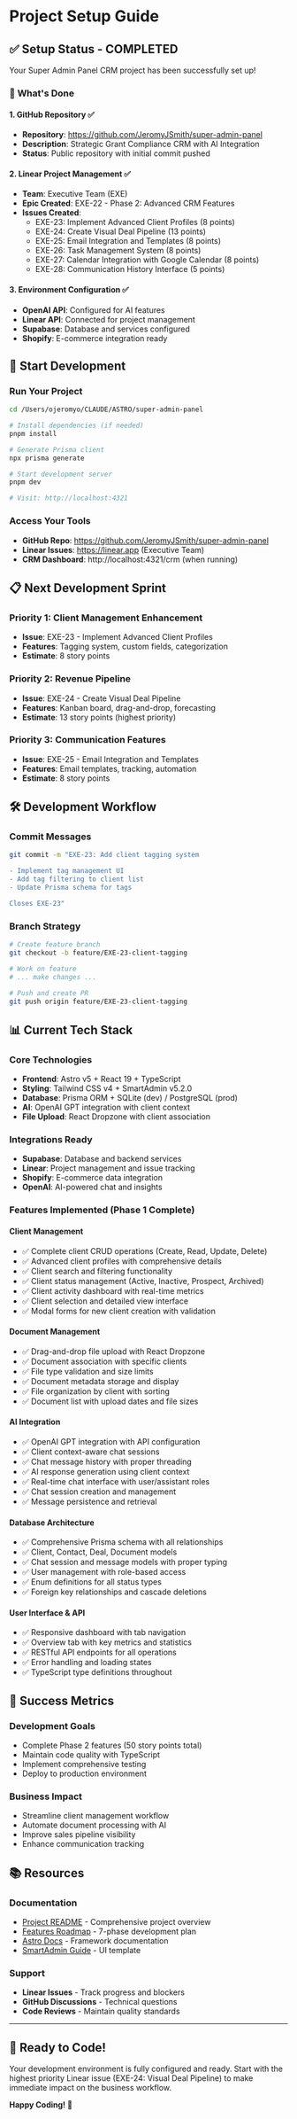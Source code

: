 # Project Setup Guide

## ✅ **Setup Status - COMPLETED**

Your Super Admin Panel CRM project has been successfully set up!

### 🎯 **What's Done**

#### 1. GitHub Repository ✅
- **Repository**: https://github.com/JeromyJSmith/super-admin-panel
- **Description**: Strategic Grant Compliance CRM with AI Integration
- **Status**: Public repository with initial commit pushed

#### 2. Linear Project Management ✅
- **Team**: Executive Team (EXE)
- **Epic Created**: EXE-22 - Phase 2: Advanced CRM Features
- **Issues Created**:
  - EXE-23: Implement Advanced Client Profiles (8 points)
  - EXE-24: Create Visual Deal Pipeline (13 points)
  - EXE-25: Email Integration and Templates (8 points)
  - EXE-26: Task Management System (8 points)
  - EXE-27: Calendar Integration with Google Calendar (8 points)
  - EXE-28: Communication History Interface (5 points)

#### 3. Environment Configuration ✅
- **OpenAI API**: Configured for AI features
- **Linear API**: Connected for project management
- **Supabase**: Database and services configured
- **Shopify**: E-commerce integration ready

## 🚀 **Start Development**

### Run Your Project
```bash
cd /Users/ojeromyo/CLAUDE/ASTRO/super-admin-panel

# Install dependencies (if needed)
pnpm install

# Generate Prisma client
npx prisma generate

# Start development server
pnpm dev

# Visit: http://localhost:4321
```

### Access Your Tools
- **GitHub Repo**: https://github.com/JeromyJSmith/super-admin-panel
- **Linear Issues**: https://linear.app (Executive Team)
- **CRM Dashboard**: http://localhost:4321/crm (when running)

## 📋 **Next Development Sprint**

### Priority 1: Client Management Enhancement
- **Issue**: EXE-23 - Implement Advanced Client Profiles
- **Features**: Tagging system, custom fields, categorization
- **Estimate**: 8 story points

### Priority 2: Revenue Pipeline 
- **Issue**: EXE-24 - Create Visual Deal Pipeline
- **Features**: Kanban board, drag-and-drop, forecasting
- **Estimate**: 13 story points (highest priority)

### Priority 3: Communication Features
- **Issue**: EXE-25 - Email Integration and Templates
- **Features**: Email templates, tracking, automation
- **Estimate**: 8 story points

## 🛠 **Development Workflow**

### Commit Messages
```bash
git commit -m "EXE-23: Add client tagging system

- Implement tag management UI
- Add tag filtering to client list
- Update Prisma schema for tags

Closes EXE-23"
```

### Branch Strategy
```bash
# Create feature branch
git checkout -b feature/EXE-23-client-tagging

# Work on feature
# ... make changes ...

# Push and create PR
git push origin feature/EXE-23-client-tagging
```

## 📊 **Current Tech Stack**

### Core Technologies
- **Frontend**: Astro v5 + React 19 + TypeScript
- **Styling**: Tailwind CSS v4 + SmartAdmin v5.2.0
- **Database**: Prisma ORM + SQLite (dev) / PostgreSQL (prod)
- **AI**: OpenAI GPT integration with client context
- **File Upload**: React Dropzone with client association

### Integrations Ready
- **Supabase**: Database and backend services
- **Linear**: Project management and issue tracking
- **Shopify**: E-commerce data integration
- **OpenAI**: AI-powered chat and insights

### Features Implemented (Phase 1 Complete)
#### Client Management
- ✅ Complete client CRUD operations (Create, Read, Update, Delete)
- ✅ Advanced client profiles with comprehensive details
- ✅ Client search and filtering functionality
- ✅ Client status management (Active, Inactive, Prospect, Archived)
- ✅ Client activity dashboard with real-time metrics
- ✅ Client selection and detailed view interface
- ✅ Modal forms for new client creation with validation

#### Document Management
- ✅ Drag-and-drop file upload with React Dropzone
- ✅ Document association with specific clients
- ✅ File type validation and size limits
- ✅ Document metadata storage and display
- ✅ File organization by client with sorting
- ✅ Document list with upload dates and file sizes

#### AI Integration
- ✅ OpenAI GPT integration with API configuration
- ✅ Client context-aware chat sessions
- ✅ Chat message history with proper threading
- ✅ AI response generation using client context
- ✅ Real-time chat interface with user/assistant roles
- ✅ Chat session creation and management
- ✅ Message persistence and retrieval

#### Database Architecture
- ✅ Comprehensive Prisma schema with all relationships
- ✅ Client, Contact, Deal, Document models
- ✅ Chat session and message models with proper typing
- ✅ User management with role-based access
- ✅ Enum definitions for all status types
- ✅ Foreign key relationships and cascade deletions

#### User Interface & API
- ✅ Responsive dashboard with tab navigation
- ✅ Overview tab with key metrics and statistics
- ✅ RESTful API endpoints for all operations
- ✅ Error handling and loading states
- ✅ TypeScript type definitions throughout

## 🎯 **Success Metrics**

### Development Goals
- Complete Phase 2 features (50 story points total)
- Maintain code quality with TypeScript
- Implement comprehensive testing
- Deploy to production environment

### Business Impact
- Streamline client management workflow
- Automate document processing with AI
- Improve sales pipeline visibility
- Enhance communication tracking

## 📚 **Resources**

### Documentation
- [Project README](./README.md) - Comprehensive project overview
- [Features Roadmap](./FEATURES.md) - 7-phase development plan
- [Astro Docs](https://docs.astro.build) - Framework documentation
- [SmartAdmin Guide](https://smartadmin.lodev09.com) - UI template

### Support
- **Linear Issues** - Track progress and blockers
- **GitHub Discussions** - Technical questions
- **Code Reviews** - Maintain quality standards

---

## 🚀 **Ready to Code!**

Your development environment is fully configured and ready. Start with the highest priority Linear issue (EXE-24: Visual Deal Pipeline) to make immediate impact on the business workflow.

**Happy Coding! 🎉**
